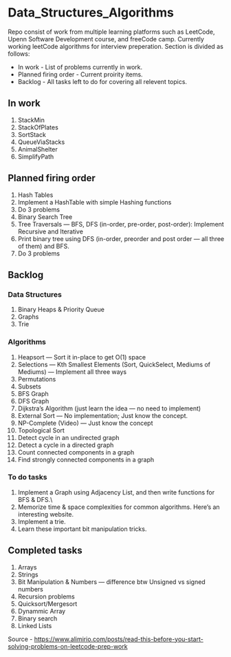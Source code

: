 <h1> Data_Structures_Algorithms </h1>

Repo consist of work from multiple learning platforms such as LeetCode, Upenn Software Development course, and freeCode camp.
Currently working leetCode algorithms for interview preperation.  Section is divided as follows:

* In work - List of problems currently in work.
* Planned firing order - Current proirity items.
* Backlog - All tasks left to do for covering all relevent topics.

<h2> In work </h2>

1. StackMin
1. StackOfPlates
1. SortStack
1. QueueViaStacks
1. AnimalShelter
1. SimplifyPath    
         
<h2> Planned firing order </h2>

1. Hash Tables
1. Implement a HashTable with simple Hashing functions
1. Do 3 problems
1. Binary Search Tree
1. Tree Traversals — BFS, DFS (in-order, pre-order, post-order): Implement Recursive and Iterative
1. Print binary tree using DFS (in-order, preorder and post order — all three of them) and BFS.
1. Do 3 problems

<h2> Backlog </h2>

<h3> Data Structures </h3>

1. Binary Heaps & Priority Queue
1. Graphs
1. Trie
	
<h3> Algorithms </h3>

1. Heapsort — Sort it in-place to get O(1) space
1. Selections — Kth Smallest Elements (Sort, QuickSelect, Mediums of Mediums) — Implement all three ways
1. Permutations
1. Subsets
1. BFS Graph
1. DFS Graph
1. Dijkstra’s Algorithm (just learn the idea — no need to implement)
1. External Sort — No implementation; Just know the concept.
1. NP-Complete (Video) — Just know the concept
1. Topological Sort
1. Detect cycle in an undirected graph
1. Detect a cycle in a directed graph
1. Count connected components in a graph
1. Find strongly connected components in a graph

<h3> To do tasks </h3>

1. Implement a Graph using Adjacency List, and then write functions for BFS & DFS.\
1. Memorize time & space complexities for common algorithms. Here’s an interesting website.
1. Implement a trie.
1. Learn these important bit manipulation tricks.
	
	
<h2> Completed tasks </h2>

1. Arrays
1. Strings
1. Bit Manipulation & Numbers — difference btw Unsigned vs signed numbers
1. Recursion problems
1. Quicksort/Mergesort
1. Dynammic Array
1. Binary search
1. Linked Lists
	
Source - https://www.alimirio.com/posts/read-this-before-you-start-solving-problems-on-leetcode-prep-work
